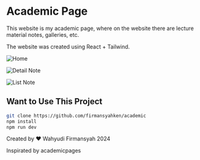 # Academic Page

This website is my academic page, where on the website there are lecture material notes, galleries, etc.

The website was created using React + Tailwind.


![Home](https://github.com/firmansyahken/academic/assets/66572675/bdfeb4c5-fd59-493c-9ec2-3877a6e6c643)

![Detail Note](https://github.com/firmansyahken/academic/assets/66572675/b0be76ad-ae95-4c1e-8d2e-c8123ccf2423)

![List Note](https://github.com/firmansyahken/academic/assets/66572675/b0a67bb3-ccb0-4e22-a5df-4732fbe64b90)


## Want to Use This Project

```sh
git clone https://github.com/firmansyahken/academic
npm install
npm run dev
```

Created by ❤️ Wahyudi Firmansyah 2024

Inspirated by academicpages
